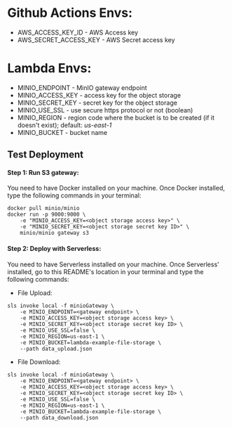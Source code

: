 # Github Actions Envs:
- AWS_ACCESS_KEY_ID - AWS Access key
- AWS_SECRET_ACCESS_KEY - AWS Secret access key

# Lambda Envs:
- MINIO_ENDPOINT - MinIO gateway endpoint
- MINIO_ACCESS_KEY - access key for the object storage
- MINIO_SECRET_KEY - secret key for the object storage
- MINIO_USE_SSL - use secure https protocol or not (boolean)
- MINIO_REGION - region code where the bucket is to be created (if it doesn't exist); default: _us-east-1_
- MINIO_BUCKET - bucket name

## Test Deployment

#### Step 1: Run S3 gateway:

You need to have Docker installed on your machine. Once Docker installed, type the following commands in your terminal:

```
docker pull minio/minio
docker run -p 9000:9000 \
    -e "MINIO_ACCESS_KEY=<object storage access key>" \
    -e "MINIO_SECRET_KEY=<object storage secret key ID>" \
    minio/minio gateway s3
```

#### Step 2: Deploy with Serverless:

You need to have Serverless installed on your machine.
Once Serverless' installed, go to this README's location in your terminal and type the following commands:

- File Upload:

```
sls invoke local -f minioGateway \
    -e MINIO_ENDPOINT=<gateway endpoint> \
    -e MINIO_ACCESS_KEY=<object storage access key> \
    -e MINIO_SECRET_KEY=<object storage secret key ID> \
    -e MINIO_USE_SSL=false \
    -e MINIO_REGION=us-east-1 \
    -e MINIO_BUCKET=lambda-example-file-storage \
    --path data_upload.json
```

- File Download:

```
sls invoke local -f minioGateway \
    -e MINIO_ENDPOINT=<gateway endpoint> \
    -e MINIO_ACCESS_KEY=<object storage access key> \
    -e MINIO_SECRET_KEY=<object storage secret key ID> \
    -e MINIO_USE_SSL=false \
    -e MINIO_REGION=us-east-1 \
    -e MINIO_BUCKET=lambda-example-file-storage \
    --path data_download.json
```


